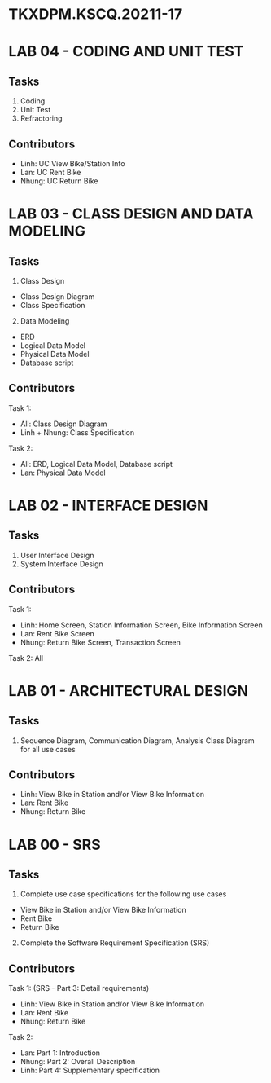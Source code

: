 # TKXDPM.KSCQ.20211-17
 # LAB 04 - CODING AND UNIT TEST
## Tasks
 1. Coding
 2. Unit Test
 3. Refractoring

## Contributors
* Linh: UC View Bike/Station Info
* Lan: UC Rent Bike
* Nhung: UC Return Bike

#
 # LAB 03 - CLASS DESIGN AND DATA MODELING
## Tasks
 1. Class Design
* Class Design Diagram
* Class Specification

 2. Data Modeling
* ERD
* Logical Data Model
* Physical Data Model
* Database script

## Contributors
Task 1:
* All: Class Design Diagram
* Linh + Nhung: Class Specification

Task 2:
* All: ERD, Logical Data Model, Database script
* Lan: Physical Data Model

#
 # LAB 02 - INTERFACE DESIGN
## Tasks
 1. User Interface Design
 2. System Interface Design

## Contributors
Task 1:
* Linh: Home Screen, Station Information Screen, Bike Information Screen
* Lan: Rent Bike Screen
* Nhung: Return	Bike Screen, Transaction Screen

Task 2: All

#
 # LAB 01 - ARCHITECTURAL DESIGN
 
 ## Tasks
 1. Sequence Diagram, Communication Diagram, Analysis Class Diagram for all use cases

## Contributors
* Linh: View Bike in Station and/or View Bike Information
* Lan: Rent Bike
* Nhung: Return	Bike

#
 # LAB 00 - SRS
 
 ## Tasks
 1. Complete use case specifications for the following use cases
* View	Bike in	Station	and/or View Bike Information
* Rent	Bike
* Return Bike
2. Complete the	Software Requirement Specification (SRS)	

## Contributors
Task 1: (SRS - Part 3: Detail requirements)
* Linh: View Bike in Station and/or View Bike Information
* Lan: Rent Bike
* Nhung: Return	Bike

Task 2: 
* Lan: Part 1: Introduction
* Nhung: Part 2: Overall Description
* Linh: Part 4: Supplementary specification
